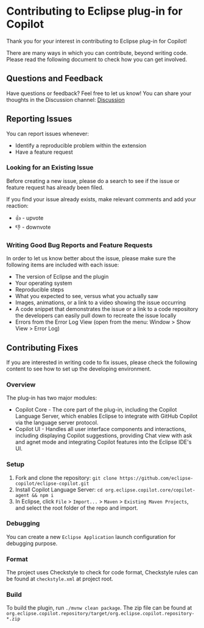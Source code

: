 # Contributing to Eclipse plug-in for Copilot

Thank you for your interest in contributing to Eclipse plug-in for Copilot!

There are many ways in which you can contribute, beyond writing code. Please read the following document to check how you can get involved.

## Questions and Feedback
Have questions or feedback? Feel free to let us know! You can share your thoughts in the Discussion channel: [Discussion](https://github.com/eclipse-copilot/eclipse-copilot/discussions)

## Reporting Issues
You can report issues whenever:
- Identify a reproducible problem within the extension
- Have a feature request

### Looking for an Existing Issue
Before creating a new issue, please do a search to see if the issue or feature request has already been filed.

If you find your issue already exists, make relevant comments and add your reaction:
- 👍 - upvote
- 👎 - downvote
 
### Writing Good Bug Reports and Feature Requests
In order to let us know better about the issue, please make sure the following items are included with each issue:
- The version of Eclipse and the plugin
- Your operating system
- Reproducible steps
- What you expected to see, versus what you actually saw
- Images, animations, or a link to a video showing the issue occurring
- A code snippet that demonstrates the issue or a link to a code repository the developers can easily pull down to recreate the issue locally
- Errors from the Error Log View (open from the menu: Window > Show View > Error Log)
 
## Contributing Fixes
If you are interested in writing code to fix issues, please check the following content to see how to set up the developing environment.

### Overview
The plug-in has two major modules:
- Copilot Core - The core part of the plug-in, including the Copilot Language Server, which enables Eclipse to integrate with GitHub Copilot via the language server protocol.
- Copilot UI - Handles all user interface components and interactions, including displaying Copilot suggestions, providing Chat view with ask and agnet mode and integrating Copilot features into the Eclipse IDE's UI.

### Setup
1. Fork and clone the repository: `git clone https://github.com/eclipse-copilot/eclipse-copilot.git`
2. Install Copilot Language Server: `cd org.eclipse.copilot.core/copilot-agent && npm i`
3. In Eclipse, click `File` > `Import...` > `Maven` > `Existing Maven Projects`, and select the root folder of the repo and import.

### Debugging
You can create a new `Eclipse Application` launch configuration for debugging purpose.

### Format
The project uses Checkstyle to check for code format, Checkstyle rules can be found at `checkstyle.xml` at project root.

### Build
To build the plugin, run `./mvnw clean package`. The zip file can be found at `org.eclipse.copilot.repository/target/org.eclipse.copilot.repository-*.zip`